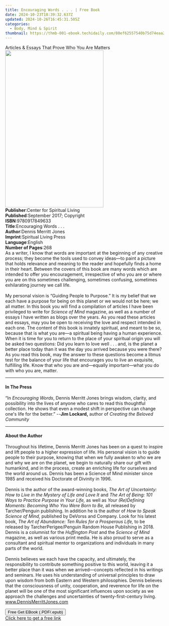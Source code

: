 ```yaml
---
title: Encouraging Words . . . | Free Book
date: 2024-10-23T18:39:32.637Z
updated: 2024-10-26T16:45:31.505Z
categories:
  - Body, Mind & Spirit
thumbnail: https://thmb-001-ebook.techidaily.com/80ef62557540b75d74eaa2c2d644f5349db0d8debe4546ad612ff16cf890b1b1.jpg
---
```

<main id="book-container">
  <div class="flex flex-col">
    <div class="book-brief flex-1 py-6 px-4 sm:p-6 md:py-10 md:px-8">
      <!-- brief-->
      <div class="book-brief-main">
        Articles & Essays That Prove Who You Are Matters
      </div>
    </div>
    <div
      class="book-meta-info flex-1 grid gap-4 col-start-1 col-end-3 row-start-1 sm:mb-6 sm:grid-cols-4 lg:gap-6 lg:col-start-2 lg:row-end-6 lg:row-span-6 lg:mb-0"
    >
      <div
        class="book-meta-info-left place-content-center mt-4 p-4 text-sm leading-6 col-start-2 col-span-2 dark:text-slate-400"
      >
        <img
          class="w-full h-500 object-cover rounded-lg sm:h-255 sm:col-span-2 lg:col-span-full"
          src="https://img-001-ebook.techidaily.com/1b000f956a3174f2c5ebdeed5a3b0e5b4ac1df528607b64e473b2ba900e1dc7f.jpg"
          alt=""
          width="312"
          height="500"
        />
      </div>
      <div
        class="book-meta-info-right mt-2 col-start-1 row-start-2 col-span-3 self-center"
      >
        <!-- meta data  -->
        <div class="flex flex-col px-4 md:px-8">
          <div class="flex-1">
            <strong>Publisher</strong>:<span class="px-2"
              >Center for Spiritual Living</span
            >
          </div>
          <div class="flex-1">
            <strong>Published</strong>:<span class="px-2"
              >September 2017; Copyright</span
            >
          </div>
          <div class="flex-1">
            <strong>ISBN</strong>:<span class="px-2">9780917849633</span>
          </div>
          <div class="flex-1">
            <strong>Title</strong>:<span class="px-2"
              >Encouraging Words . . .</span
            >
          </div>
          <div class="flex-1">
            <strong>Author</strong>:<span class="px-2"
              >Dennis Merritt Jones</span
            >
          </div>
          <div class="flex-1">
            <strong>Imprint</strong>:<span class="px-2"
              >Spiritual Living Press</span
            >
          </div>
          <div class="flex-1">
            <strong>Language</strong>:<span class="px-2">English</span>
          </div>
          <div class="flex-1">
            <strong>Number of Pages</strong>:<span class="px-2">268</span>
          </div>
        </div>
      </div>
    </div>
    <div class="book-description flex-1 py-6 px-4 sm:p-6 md:py-10 md:px-8">
      <div class="book-description-main">
        <div accordion-content="" id="description">
          As a writer, I know that words are important at the beginning of any
          creative process; they become the tools used to convey ideas—to paint
          a picture that holds relevance and meaning to the reader and hopefully
          finds a home in their heart. Between the covers of this book are many
          words which are intended to offer you encouragement, irrespective of
          who you are or where you are on this sometimes challenging, sometimes
          confusing, sometimes exhilarating journey we call life.<br />
          &nbsp;<br />
          My personal vision is “Guiding People to Purpose.” It is my belief
          that we each have a purpose for being on this planet or we would not
          be here; we all matter. In this book you will find a compilation of
          articles I have been privileged to write for
          <i>Science of Mind</i> magazine, as well as a number of essays I have
          written as blogs over the years. As you read these articles and
          essays, may you be open to receiving the love and respect intended in
          each one. The content of this book is innately spiritual, and meant to
          be so, because that is what you are—a spiritual being having a human
          experience. When it is time for you to return to the place of your
          spiritual origin you will be asked two questions: Did you learn to
          love well . . . and, is the planet a better place today than it was
          the day you arrived because you were there? As you read this book, may
          the answer to these questions become a litmus test for the balance of
          your life that encourages you to live an exquisite, fulfilling life.
          Know that who you are and—equally important—what you do with who you
          are, matter.
        </div>
        <div class="accordion-fader"></div>
      </div>
    </div>
    <div class="book-excerpts flex-1 py-6 px-4 sm:p-6 md:py-10 md:px-8">
      <!-- excerpts-->
      <div class="book-excerpts-main">
        <hr />
        <h4 class="placeholder placeholder-heading">
          <span>In The Press</span>
        </h4>
        <p>
          “In <i>Encouraging Words</i>, Dennis Merritt Jones brings wisdom,
          clarity, and possibility into the lives of anyone who cares to read
          this thoughtful collection. He shows that even a modest shift in
          perspective can change one's life for the better.” --<b
            >Jim Lockard,</b
          >
          author of <i>Creating the Beloved Community</i>
        </p>
      </div>
    </div>
    <div class="book-about-author flex-1 py-6 px-4 sm:p-6 md:py-10 md:px-8">
      <!-- about author-->
      <div class="book-main-author-main">
        <hr />
        <h4 class="placeholder placeholder-heading">
          <span>About the Author</span>
        </h4>
        <p>
          Throughout his lifetime, Dennis Merritt Jones has been on a quest to
          inspire and lift people to a higher expression of life. His personal
          vision is to guide people to their purpose, knowing that when we fully
          awaken to who we are and why we are on the planet, we begin to
          naturally share our gift with humankind, and in the process, create an
          enriching life for ourselves and the world around us. Dennis has been
          a Science of Mind minister since 1985 and received his Doctorate of
          Divinity in 1996.<br /><br />
          Dennis is the author of the award-winning books,
          <i
            >The Art of Uncertainty: How to Live in the Mystery of Life and Love
            It</i
          >
          and
          <i>The Art of Being: 101 Ways to Practice Purpose in Your Life,</i> as
          well as
          <i>Your (Re)Defining Moments: Becoming Who You Were Born to Be,</i>
          all released by Tarcher/Penguin publishing. In addition he is the
          author of <i>How to Speak Science of Mind,</i> published by DeVorss
          and Company. Look for his latest book,
          <i>The Art of Abundance: Ten Rules for a Prosperous Life,</i> to be
          released by TarcherPerigee/Penguin Random House Publishing in 2018.
          Dennis is a columnist for the <i>Huffington Post</i> and the
          <i>Science of Mind</i> magazine, as well as various print media. He is
          also proud to serve as a consultant and spiritual mentor to
          organizations and individuals in many parts of the world.<br /><br />
          Dennis believes we each have the capacity, and ultimately, the
          responsibility to contribute something positive to this world, leaving
          it a better place than it was when we arrived—concepts reflected in
          his writings and seminars. He uses his understanding of universal
          principles to draw upon wisdom from both Eastern and Western
          philosophies. Dennis believes that the consciousness of unity,
          cooperation, and reverence for life on the planet will be one of the
          most significant influences upon society as we approach the challenges
          and uncertainties of twenty-first-century living.
          <u>www.DennisMerrittJones.com</u>
        </p>
      </div>
    </div>
    <div class="book-free-get flex-1 py-6 px-4 sm:p-6 md:py-10 md:px-8">
      <button
        id="btn-free-get"
        class="bg-blue-500 hover:bg-blue-700 text-white font-bold py-2 px-4 rounded"
      >
        Free Get EBook (.PDF/.epub)
      </button>
      <div id="countdown-display" class="px-2 text-lg mt-2"></div>
      <a
        id="free-link"
        class="hidden bg-blue-500 hover:bg-blue-700 text-white font-bold py-2 px-4 rounded"
        href="https://www.ebooks.com/en-us/book/95893388/encouraging-words/dennis-merritt-jones/"
        target="_blank"
        >Click here to get a free link</a
      >
    </div>
    <script>
      let countdownTime = 0;
      let countdownInterval = null;
      document
        .getElementById('btn-free-get')
        .addEventListener('click', startCountdown);
      function startCountdown() {
        countdownTime = new Date().getTime() + 60000 * 3;
        countdownInterval = setInterval(updateCountdown, 1000);
        document.getElementById('btn-free-get').disabled = true;
        document
          .getElementById('btn-free-get')
          .classList.add('bg-gray-500', 'cursor-not-allowed');
      }
      function updateCountdown() {
        let currentTime = new Date().getTime();
        let timeLeft = countdownTime - currentTime;
        let secondsLeft = Math.floor(timeLeft / 1000);
        document.getElementById('countdown-display').innerHTML =
          `Remaining time: ${secondsLeft} seconds.`;
        if (secondsLeft <= 0) {
          clearInterval(countdownInterval);
          document.getElementById('btn-free-get').classList.add('hidden');
          document.getElementById('free-link').classList.remove('hidden');
          document.getElementById('countdown-display').innerHTML = '';
        }
      }
    </script>
  </div>
</main>

<ins class="adsbygoogle"
      style="display:block"
      data-ad-client="ca-pub-7571918770474297"
      data-ad-slot="8358498916"
      data-ad-format="auto"
      data-full-width-responsive="true"></ins>
    